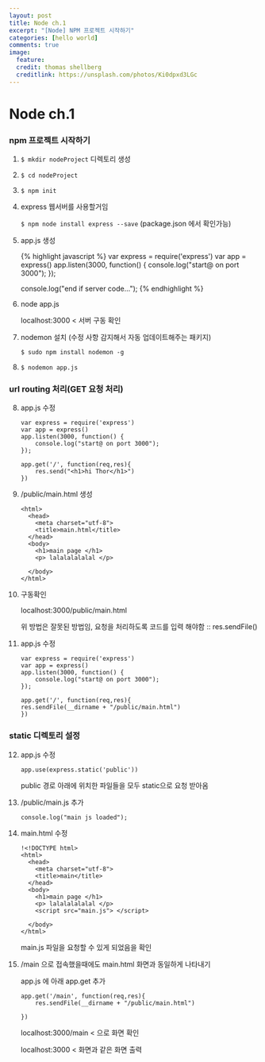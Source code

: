 ```yaml
---
layout: post
title: Node ch.1
excerpt: "[Node] NPM 프로젝트 시작하기"
categories: [hello world]
comments: true
image:
  feature:
  credit: thomas shellberg
  creditlink: https://unsplash.com/photos/Ki0dpxd3LGc
---
```


# Node ch.1

### npm 프로젝트 시작하기

1. `$ mkdir nodeProject` 디렉토리 생성
2. `$ cd nodeProject`
3. `$ npm init`
4. express 웹서버를 사용할거임

    `$ npm node install express --save`
    (package.json 에서 확인가능)

5. app.js 생성

    {% highlight javascript %}
    var express = require('express')
    var app = express()
    app.listen(3000, function() {
    	console.log("start@ on port 3000");
    });

    console.log("end if server code...");
    {% endhighlight %}

6. node app.js

    localhost:3000 < 서버 구동 확인

7. nodemon 설치 (수정 사항 감지해서 자동 업데이트해주는 패키지)

    `$ sudo npm install nodemon -g`

8. `$ nodemon app.js`

### url routing 처리(GET 요청 처리)
8. app.js 수정

    ```
    var express = require('express')
    var app = express()
    app.listen(3000, function() {
    	console.log("start@ on port 3000");
    });

    app.get('/', function(req,res){
    	res.send("<h1>hi Thor</h1>")
    })
    ```

9. /public/main.html 생성

    ```
    <html>
      <head>
        <meta charset="utf-8">
        <title>main.html</title>
      </head>
      <body>
        <h1>main page </h1>
        <p> lalalalalalal </p>

      </body>
    </html>
    ```

10. 구동확인

    localhost:3000/public/main.html

    위 방법은 잘못된 방법임, 요청을 처리하도록 코드를 입력 해야함 :: res.sendFile()

11. app.js 수정

    ```
    var express = require('express')
    var app = express()
    app.listen(3000, function() {
    	console.log("start@ on port 3000");
    });

    app.get('/', function(req,res){
    res.sendFile(__dirname + "/public/main.html")
    })
    ```

### static 디렉토리 설정
12. app.js 수정
    ```
    app.use(express.static('public'))
    ```

    public 경로 아래에 위치한 파일들을 모두 static으로 요청 받아옴

13. /public/main.js 추가

    ```
    console.log("main js loaded");
    ```

14. main.html 수정

    ```
    !<!DOCTYPE html>
    <html>
      <head>
        <meta charset="utf-8">
        <title>main</title>
      </head>
      <body>
        <h1>main page </h1>
        <p> lalalalalalal </p>
        <script src="main.js"> </script>

      </body>
    </html>
    ```

    main.js 파일을 요청할 수 있게 되었음을 확인

15. /main 으로 접속했을때에도 main.html 화면과 동일하게 나타내기

    app.js 에 아래 app.get 추가

    ```
    app.get('/main', function(req,res){
    	res.sendFile(__dirname + "/public/main.html")

    })
    ```

    localhost:3000/main  < 으로 화면 확인

    localhost:3000 < 화면과 같은 화면 출력

